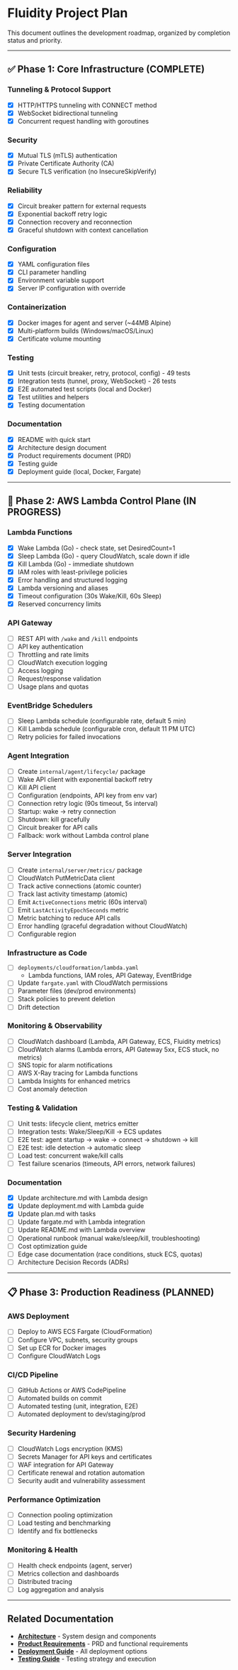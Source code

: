 # Fluidity Project Plan

This document outlines the development roadmap, organized by completion status and priority.

---

## ✅ Phase 1: Core Infrastructure (COMPLETE)

### Tunneling & Protocol Support
- [x] HTTP/HTTPS tunneling with CONNECT method
- [x] WebSocket bidirectional tunneling
- [x] Concurrent request handling with goroutines

### Security
- [x] Mutual TLS (mTLS) authentication
- [x] Private Certificate Authority (CA)
- [x] Secure TLS verification (no InsecureSkipVerify)

### Reliability
- [x] Circuit breaker pattern for external requests
- [x] Exponential backoff retry logic
- [x] Connection recovery and reconnection
- [x] Graceful shutdown with context cancellation

### Configuration
- [x] YAML configuration files
- [x] CLI parameter handling
- [x] Environment variable support
- [x] Server IP configuration with override

### Containerization
- [x] Docker images for agent and server (~44MB Alpine)
- [x] Multi-platform builds (Windows/macOS/Linux)
- [x] Certificate volume mounting

### Testing
- [x] Unit tests (circuit breaker, retry, protocol, config) - 49 tests
- [x] Integration tests (tunnel, proxy, WebSocket) - 26 tests
- [x] E2E automated test scripts (local and Docker)
- [x] Test utilities and helpers
- [x] Testing documentation

### Documentation
- [x] README with quick start
- [x] Architecture design document
- [x] Product requirements document (PRD)
- [x] Testing guide
- [x] Deployment guide (local, Docker, Fargate)

---

## 🚧 Phase 2: AWS Lambda Control Plane (IN PROGRESS)

### Lambda Functions
- [x] Wake Lambda (Go) - check state, set DesiredCount=1
- [x] Sleep Lambda (Go) - query CloudWatch, scale down if idle
- [x] Kill Lambda (Go) - immediate shutdown
- [x] IAM roles with least-privilege policies
- [x] Error handling and structured logging
- [x] Lambda versioning and aliases
- [x] Timeout configuration (30s Wake/Kill, 60s Sleep)
- [x] Reserved concurrency limits

### API Gateway
- [ ] REST API with `/wake` and `/kill` endpoints
- [ ] API key authentication
- [ ] Throttling and rate limits
- [ ] CloudWatch execution logging
- [ ] Access logging
- [ ] Request/response validation
- [ ] Usage plans and quotas

### EventBridge Schedulers
- [ ] Sleep Lambda schedule (configurable rate, default 5 min)
- [ ] Kill Lambda schedule (configurable cron, default 11 PM UTC)
- [ ] Retry policies for failed invocations

### Agent Integration
- [ ] Create `internal/agent/lifecycle/` package
- [ ] Wake API client with exponential backoff retry
- [ ] Kill API client
- [ ] Configuration (endpoints, API key from env var)
- [ ] Connection retry logic (90s timeout, 5s interval)
- [ ] Startup: wake → retry connection
- [ ] Shutdown: kill gracefully
- [ ] Circuit breaker for API calls
- [ ] Fallback: work without Lambda control plane

### Server Integration
- [ ] Create `internal/server/metrics/` package
- [ ] CloudWatch PutMetricData client
- [ ] Track active connections (atomic counter)
- [ ] Track last activity timestamp (atomic)
- [ ] Emit `ActiveConnections` metric (60s interval)
- [ ] Emit `LastActivityEpochSeconds` metric
- [ ] Metric batching to reduce API calls
- [ ] Error handling (graceful degradation without CloudWatch)
- [ ] Configurable region

### Infrastructure as Code
- [ ] `deployments/cloudformation/lambda.yaml`
  - Lambda functions, IAM roles, API Gateway, EventBridge
- [ ] Update `fargate.yaml` with CloudWatch permissions
- [ ] Parameter files (dev/prod environments)
- [ ] Stack policies to prevent deletion
- [ ] Drift detection

### Monitoring & Observability
- [ ] CloudWatch dashboard (Lambda, API Gateway, ECS, Fluidity metrics)
- [ ] CloudWatch alarms (Lambda errors, API Gateway 5xx, ECS stuck, no metrics)
- [ ] SNS topic for alarm notifications
- [ ] AWS X-Ray tracing for Lambda functions
- [ ] Lambda Insights for enhanced metrics
- [ ] Cost anomaly detection

### Testing & Validation
- [ ] Unit tests: lifecycle client, metrics emitter
- [ ] Integration tests: Wake/Sleep/Kill → ECS updates
- [ ] E2E test: agent startup → wake → connect → shutdown → kill
- [ ] E2E test: idle detection → automatic sleep
- [ ] Load test: concurrent wake/kill calls
- [ ] Test failure scenarios (timeouts, API errors, network failures)

### Documentation
- [x] Update architecture.md with Lambda design
- [x] Update deployment.md with Lambda guide
- [x] Update plan.md with tasks
- [ ] Update fargate.md with Lambda integration
- [ ] Update README.md with Lambda overview
- [ ] Operational runbook (manual wake/sleep/kill, troubleshooting)
- [ ] Cost optimization guide
- [ ] Edge case documentation (race conditions, stuck ECS, quotas)
- [ ] Architecture Decision Records (ADRs)

---

## 📋 Phase 3: Production Readiness (PLANNED)

### AWS Deployment
- [ ] Deploy to AWS ECS Fargate (CloudFormation)
- [ ] Configure VPC, subnets, security groups
- [ ] Set up ECR for Docker images
- [ ] Configure CloudWatch Logs

### CI/CD Pipeline
- [ ] GitHub Actions or AWS CodePipeline
- [ ] Automated builds on commit
- [ ] Automated testing (unit, integration, E2E)
- [ ] Automated deployment to dev/staging/prod

### Security Hardening
- [ ] CloudWatch Logs encryption (KMS)
- [ ] Secrets Manager for API keys and certificates
- [ ] WAF integration for API Gateway
- [ ] Certificate renewal and rotation automation
- [ ] Security audit and vulnerability assessment

### Performance Optimization
- [ ] Connection pooling optimization
- [ ] Load testing and benchmarking
- [ ] Identify and fix bottlenecks

### Monitoring & Health
- [ ] Health check endpoints (agent, server)
- [ ] Metrics collection and dashboards
- [ ] Distributed tracing
- [ ] Log aggregation and analysis

---

## Related Documentation

- **[Architecture](architecture.md)** - System design and components
- **[Product Requirements](product.md)** - PRD and functional requirements  
- **[Deployment Guide](deployment.md)** - All deployment options
- **[Testing Guide](testing.md)** - Testing strategy and execution
